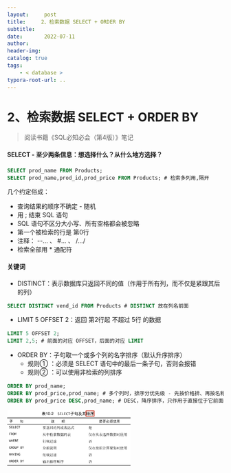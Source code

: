 ```yaml
---
layout:     post
title:     2、检索数据 SELECT + ORDER BY
subtitle:  
date:       2022-07-11
author:     
header-img: 
catalog: true
tags:
    - < database >
typora-root-url: ..
---
```




# 2、检索数据 SELECT + ORDER BY

> 阅读书籍《SQL必知必会（第4版）》笔记

#### SELECT - 至少两条信息：想选择什么？从什么地方选择？

```sql
SELECT prod_name FROM Products;
SELECT prod_name,prod_id,prod_price FROM Products; # 检索多列用,隔开
```

几个约定俗成：

- 查询结果的顺序不确定 - 随机
- 用  ; 结束 SQL 语句
- SQL 语句不区分大小写、所有空格都会被忽略
- 第一个被检索的行是 第0行
- 注释： --... 、 #... 、  /*...*/
- 检索全部用 * 通配符

#### 关键词

-	DISTINCT：表示数据库只返回不同的值（作用于所有列，而不仅是紧跟其后的列）

```sql
SELECT DISTINCT vend_id FROM Products # DISTINCT 放在列名前面
```

- LIMIT 5 OFFSET 2：返回 第2行起 不超过 5行 的数据

```sql
LIMIT 5 OFFSET 2;
LIMIT 2,5; # 前面的对应 OFFSET，后面的对应 LIMIT
```

- ORDER BY：子句取一个或多个列的名字排序（默认升序排序）
    - 规则① ：必须是 SELECT 语句中的最后一条子句，否则会报错
    - 规则② ：可以使用非检索的列排序

```sql
ORDER BY prod_name;
ORDER BY prod_price,prod_name; # 多个列时，排序分优先级 - 先按价格排、再按名称排
ORDER BY prod_price DESC,prod_name; # DESC，降序排序，只作用于直接位于它前面的列
```

<img src="/../img/assets_2023/925B7437-4E82-4C43-8BFE-A7CD01892C65.png" alt="925B7437-4E82-4C43-8BFE-A7CD01892C65" style="zoom:28%;" />



